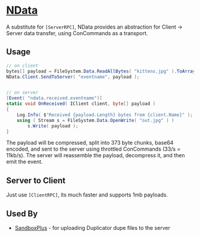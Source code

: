 # [NData](https://asset.party/wiremod/ndata)

A substitute for `[ServerRPC]`, NData provides an abstraction for Client -> Server data transfer, using ConCommands as a transport.

## Usage

```csharp
// on client
bytes[] payload = FileSystem.Data.ReadAllBytes( "kittens.jpg" ).ToArray();
NData.Client.SendToServer( "eventname", payload );


// on server
[Event( "ndata.received.eventname")]
static void OnReceived( IClient client, byte[] payload )
{
	Log.Info( $"Received {payload.Length} bytes from {client.Name}" );
	using ( Stream s = FileSystem.Data.OpenWrite( "out.jpg" ) )
		s.Write( payload );
}
```

The payload will be compressed, split into 373 byte chunks, base64 encoded, and sent to the server using throttled ConCommands (33/s = 11kb/s).
The server will reassemble the payload, decompress it, and then emit the event.

## Server to Client

Just use `[ClientRPC]`, its much faster and supports 1mb payloads.

## Used By

- [SandboxPlus](https://github.com/Nebual/sandbox-plus) - for uploading Duplicator dupe files to the server
